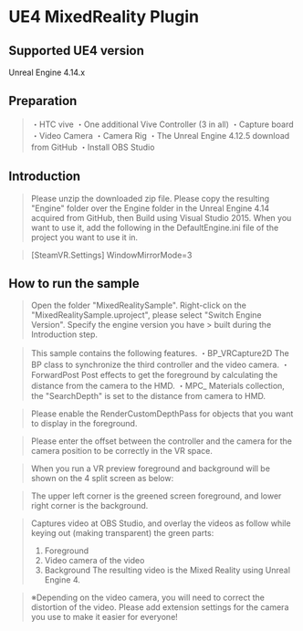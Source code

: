 # UE4 MixedReality Plugin

## Supported UE4 version

Unreal Engine 4.14.x

## Preparation
> ・HTC vive
> ・One additional Vive Controller (3 in all)
> ・Capture board
> ・Video Camera
> ・Camera Rig
> ・The Unreal Engine 4.12.5 download from GitHub
> ・Install OBS Studio
## Introduction
> Please unzip the downloaded zip file. Please copy the resulting "Engine" folder over the Engine folder in the Unreal Engine 4.14 acquired from GitHub, then Build using Visual Studio 2015. 
> When you want to use it, add the following in the DefaultEngine.ini file of the project you want to use it in.
 
> [SteamVR.Settings]
> WindowMirrorMode=3

## How to run the sample
> Open the folder "MixedRealitySample".
> Right-click on the "MixedRealitySample.uproject", please select "Switch Engine Version". Specify the engine version you have > built during the Introduction step.

> This sample contains the following features.
> ・BP_VRCapture2D
> The BP class to synchronize the third controller and the video camera.
> ・ForwardPost
> Post effects to get the foreground by calculating the distance from the camera to the HMD.
> ・MPC_
> Materials collection, the "SearchDepth" is set to the distance from camera to HMD.


> Please enable the RenderCustomDepthPass for objects that you want to display in the foreground.


> Please enter the offset between the controller and the camera for the camera position to be correctly in the VR space.

> When you run a VR preview foreground and background will be shown on the 4 split screen as below:

> The upper left corner is the greened screen foreground, and lower right corner is the background.

> Captures video at OBS Studio, and overlay the videos as follow while keying out (making transparent) the green parts:
> 1. Foreground
> 2. Video camera of the video
> 3. Background
> The resulting video is the Mixed Reality using Unreal Engine 4.

> ※Depending on the video camera, you will need to correct the distortion of the video. Please add extension settings for the camera you use to make it easier for everyone!
